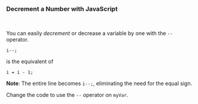 ### **Decrement a Number with JavaScript**

<br>

You can easily _decrement_ or decrease a variable by one with the `--` operator.

```
i--;
```

is the equivalent of

```
i = i - 1;
```

**Note**: The entire line becomes `i--;`, eliminating the need for the equal sign.

Change the code to use the `--` operator on `myVar`.
